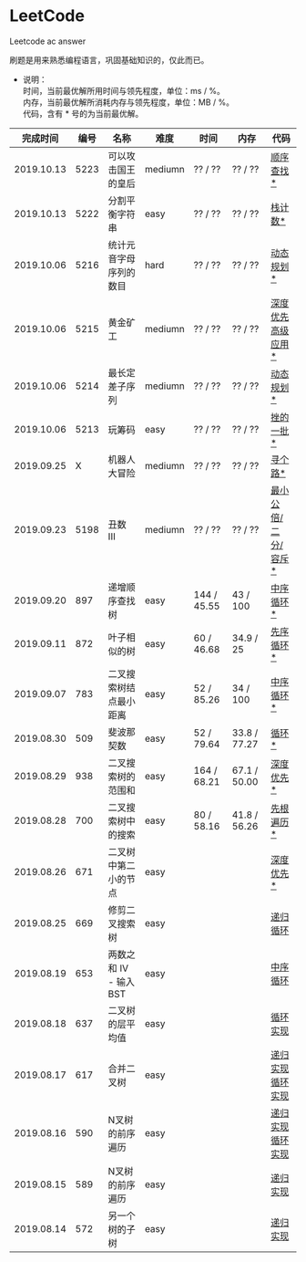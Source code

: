 # LeetCode
Leetcode ac answer

刷题是用来熟悉编程语言，巩固基础知识的，仅此而已。

- 说明：<br>
时间，当前最优解所用时间与领先程度，单位：ms / %。<br>
内存，当前最优解所消耗内存与领先程度，单位：MB / %。<br>
代码，含有 * 号的为当前最优解。<br>

**完成时间**|**编号**|**名称**|**难度**|**时间**|**内存**|**代码**
--------|--------|--------|------------|--------|--------|--------
2019.10.13|5223|可以攻击国王的皇后|mediumn|?? / ??|?? / ??|[顺序查找*](/5223%20可以攻击国王的皇后/javascript/ac_v1.js)
2019.10.13|5222|分割平衡字符串|easy|?? / ??|?? / ??|[栈](/5222%20分割平衡字符串/javascript/ac_v1.js)[计数*](/5222%20分割平衡字符串/javascript/ac_v2.js)
2019.10.06|5216|统计元音字母序列的数目|hard|?? / ??|?? / ??|[动态规划*](/5216%20统计元音字母序列的数目/javascript/ac_v1.js)
2019.10.06|5215|黄金矿工|mediumn|?? / ??|?? / ??|[深度优先高级应用*](/5215%20黄金矿工/javascript/ac_v1.js)
2019.10.06|5214|最长定差子序列|mediumn|?? / ??|?? / ??|[动态规划*](/5214%20最长定差子序列/javascript/ac_v1.js)
2019.10.06|5213|玩筹码|easy|?? / ??|?? / ??|[挫的一批*](/5213%20玩筹码/javascript/ac_v1.js)
2019.09.25|X|机器人大冒险|mediumn|?? / ??|?? / ??|[寻个路*](/X%20机器人大冒险/javascript/ac_v1.js)
2019.09.23|5198|丑数 III|mediumn|?? / ??|?? / ??|[最小公倍/二分/容斥*](/5198%20丑数%20III/javascript/ac_v1.js)
2019.09.20|897|递增顺序查找树|easy|144 / 45.55|43 / 100|[中序循环*](/897%20Increasing%20Order%20Search%20Tree/javascript/ac_v1.js)
2019.09.11|872|叶子相似的树|easy|60 / 46.68|34.9 / 25|[先序循环*](/872%20Leaf-Similar%20Trees/javascript/ac_v1.js)
2019.09.07|783|二叉搜索树结点最小距离|easy|52 / 85.26|34 / 100|[中序循环*](/783%20Minimum%20Distance%20Between%20BST%20Nodes/javascript/ac_v1.js)
2019.08.30|509|斐波那契数|easy|52 / 79.64|33.8 / 77.27|[循环*](/509%20Fibonacci%20Number/javascript/ac_v1.js)
2019.08.29|938|二叉搜索树的范围和|easy|164 / 68.21|67.1 / 50.00|[深度优先*](/938%20Range%20Sum%20of%20BST/javascript/ac_v1.js)
2019.08.28|700|二叉搜索树中的搜索|easy|80 / 58.16|41.8 / 56.26|[先根遍历*](/700%20Search%20in%20a%20Binary%20Search%20Tree/javascript/ac_v1.js)
2019.08.26|671|二叉树中第二小的节点|easy|||[深度优先*](/671%20Second%20Minimum%20Node%20In%20a%20Binary%20Tree/javascript/ac_v1.js)
2019.08.25|669|修剪二叉搜索树|easy|||[递归循环](/669%20Trim%20a%20Binary%20Search%20Tree/javascript/ac_v1.js)
2019.08.19|653|两数之和 IV - 输入 BST|easy|||[中序循环](/653%20Two%20Sum%20IV%20-%20Input%20is%20a%20BST/javascript/ac_v1.js)
2019.08.18|637|二叉树的层平均值|easy|||[循环实现](/637%20Average%20of%20Levels%20in%20Binary%20Tree/javascript/ac_v1.js)
2019.08.17|617|合并二叉树|easy|||[递归实现](/617%20Merge%20Two%20Binary%20Trees/javascript/ac_v2.js) [循环实现](/617%20Merge%20Two%20Binary%20Trees/javascript/ac_v3.js)
2019.08.16|590|N叉树的前序遍历|easy|||[递归实现](/590%20N-ary%20Tree%20Postorder%20Traversal/javascript/ac_v1.js) [循环实现](/590%20N-ary%20Tree%20Postorder%20Traversal/javascript/ac_v2.js)
2019.08.15|589|N叉树的前序遍历|easy|||[递归实现](/589%20N-ary%20Tree%20Preorder%20Traversal/javascript/ac_v1.js)
2019.08.14|572|另一个树的子树|easy|||[递归实现](/572%20Subtree%20of%20Another%20Tree/javascript/ac_v1.js)
